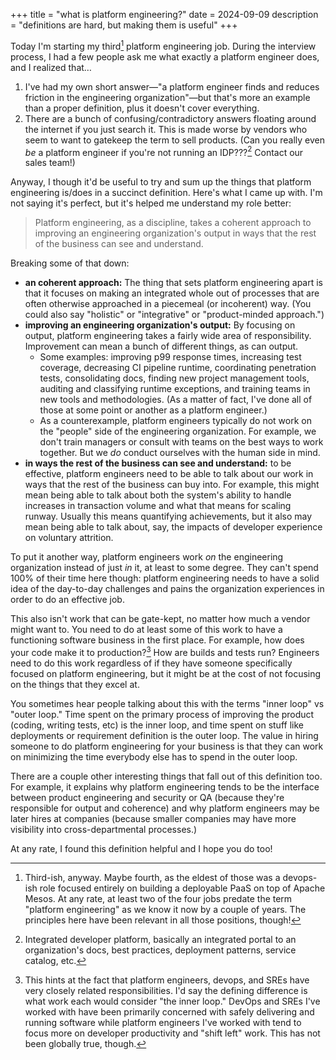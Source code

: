 +++
title = "what is platform engineering?"
date = 2024-09-09
description = "definitions are hard, but making them is useful"
+++

Today I'm starting my third[^jobnum] platform engineering job. During the interview process, I had a few people ask me what exactly a platform engineer does, and I realized that…

1. I've had my own short answer—"a platform engineer finds and reduces friction in the engineering organization"—but that's more an example than a proper definition, plus it doesn't cover everything.
2. There are a bunch of confusing/contradictory answers floating around the internet if you just search it. This is made worse by vendors who seem to want to gatekeep the term to sell products. (Can you really even _be_ a platform engineer if you're not running an IDP???[^idp] Contact our sales team!)

Anyway, I though it'd be useful to try and sum up the things that platform engineering is/does in a succinct definition. <!-- more --> Here's what I came up with. I'm not saying it's perfect, but it's helped me understand my role better:

> Platform engineering, as a discipline, takes a coherent approach to improving an engineering organization's output in ways that the rest of the business can see and understand.

Breaking some of that down:

- **an coherent approach:** The thing that sets platform engineering apart is that it focuses on making an integrated whole out of processes that are often otherwise approached in a piecemeal (or incoherent) way. (You could also say "holistic" or "integrative" or "product-minded approach.")
- **improving an engineering organization's output:** By focusing on output, platform engineering takes a fairly wide area of responsibility. Improvement can mean a bunch of different things, as can output.
  - Some examples: improving p99 response times, increasing test coverage, decreasing CI pipeline runtime, coordinating penetration tests, consolidating docs, finding new project management tools, auditing and classifying runtime exceptions, and training teams in new tools and methodologies. (As a matter of fact, I've done all of those at some point or another as a platform engineer.)
  - As a counterexample, platform engineers typically do not work on the "people" side of the engineering organization. For example, we don't train managers or consult with teams on the best ways to work together. But we _do_ conduct ourselves with the human side in mind.
- **in ways the rest of the business can see and understand:** to be effective, platform engineers need to be able to talk about our work in ways that the rest of the business can buy into. For example, this might mean being able to talk about both the system's ability to handle increases in transaction volume and what that means for scaling runway. Usually this means quantifying achievements, but it also may mean being able to talk about, say, the impacts of developer experience on voluntary attrition.

To put it another way, platform engineers work _on_ the engineering organization instead of just _in_ it, at least to some degree. They can't spend 100% of their time here though: platform engineering needs to have a solid idea of the day-to-day challenges and pains the organization experiences in order to do an effective job.

This also isn't work that can be gate-kept, no matter how much a vendor might want to. You need to do at least some of this work to have a functioning software business in the first place. For example, how does your code make it to production?[^devops] How are builds and tests run? Engineers need to do this work regardless of if they have someone specifically focused on platform engineering, but it might be at the cost of not focusing on the things that they excel at.

You sometimes hear people talking about this with the terms "inner loop" vs "outer loop." Time spent on the primary process of improving the product (coding, writing tests, etc) is the inner loop, and time spent on stuff like deployments or requirement definition is the outer loop. The value in hiring someone to do platform engineering for your business is that they can work on minimizing the time everybody else has to spend in the outer loop.

There are a couple other interesting things that fall out of this definition too. For example, it explains why platform engineering tends to be the interface between product engineering and security or QA (because they're responsible for output and coherence) and why platform engineers may be later hires at companies (because smaller companies may have more visibility into cross-departmental processes.)

At any rate, I found this definition helpful and I hope you do too!

[^jobnum]: Third-ish, anyway. Maybe fourth, as the eldest of those was a devops-ish role focused entirely on building a deployable PaaS on top of Apache Mesos. At any rate, at least two of the four jobs predate the term "platform engineering" as we know it now by a couple of years. The principles here have been relevant in all those positions, though!

[^idp]: Integrated developer platform, basically an integrated portal to an organization's docs, best practices, deployment patterns, service catalog, etc.

[^devops]: This hints at the fact that platform engineers, devops, and SREs have very closely related responsibilities. I'd say the defining difference is what work each would consider "the inner loop." DevOps and SREs I've worked with have been primarily concerned with safely delivering and running software while platform engineers I've worked with tend to focus more on developer productivity and "shift left" work. This has not been globally true, though.
